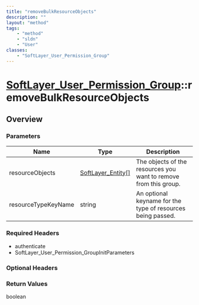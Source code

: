 ```yaml
---
title: "removeBulkResourceObjects"
description: ""
layout: "method"
tags:
    - "method"
    - "sldn"
    - "User"
classes:
    - "SoftLayer_User_Permission_Group"
---
```

# [SoftLayer_User_Permission_Group](/reference/services/SoftLayer_User_Permission_Group)::removeBulkResourceObjects




## Overview 


### Parameters 
|Name | Type | Description |
| --- | --- | --- |
|resourceObjects| <a href='/reference/datatypes/SoftLayer_Entity'>SoftLayer_Entity[] </a>| The objects of the resources you want to remove from this group.|
|resourceTypeKeyName| string| An optional keyname for the type of resources being passed.|


### Required Headers
* authenticate
* SoftLayer_User_Permission_GroupInitParameters

### Optional Headers

### Return Values
boolean

